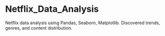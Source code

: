 # Netflix_Data_Analysis
 Netflix data analysis using Pandas, Seaborn, Matplotlib. Discovered trends, genres, and content distribution.
